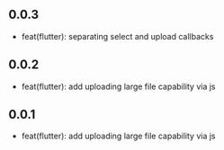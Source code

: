 ## 0.0.3
* feat(flutter): separating select and upload callbacks

## 0.0.2
* feat(flutter): add uploading large file capability via js

## 0.0.1
* feat(flutter): add uploading large file capability via js
